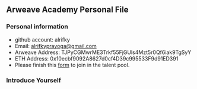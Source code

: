 ## Arweave Academy Personal File

### Personal information

- github account: alrifky
- Email: alrifkyprayoga@gmail.com
- Arweave Address: TJPyCGMwrME3Trkf55FjGUls4Mzt5r0Qf6iak9TgSyY
- ETH Address: 0x10ecbf9092A8627d0cf4D39c995533F9d91ED391
- Please finish this [form](https://docs.google.com/forms/d/e/1FAIpQLSfWA5fIIcBgmRppm3jNz5vmf9Mai_QMVil-2pO4r7YKn_Zhtw/viewform?usp=sf_link) to join in the talent pool.

### Introduce Yourself